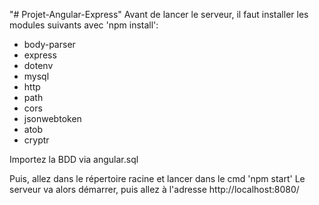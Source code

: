 "# Projet-Angular-Express" 
Avant de lancer le serveur, il faut installer les modules suivants avec 'npm install':

- body-parser
- express
- dotenv
- mysql
- http
- path
- cors
- jsonwebtoken
- atob
- cryptr

Importez la BDD via angular.sql

Puis, allez dans le répertoire racine et lancer dans le cmd 'npm start'
Le serveur va alors démarrer, puis allez à l'adresse http://localhost:8080/

